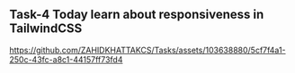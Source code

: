 ## Task-4 Today learn about responsiveness in TailwindCSS



https://github.com/ZAHIDKHATTAKCS/Tasks/assets/103638880/5cf7f4a1-250c-43fc-a8c1-44157ff73fd4


